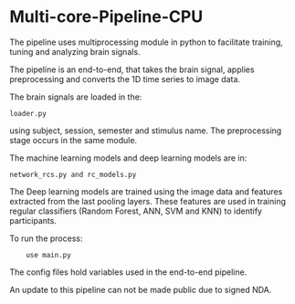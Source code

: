 # Multi-core-Pipeline-CPU
The pipeline uses multiprocessing module in python to facilitate training, tuning and analyzing brain signals.

The pipeline is an end-to-end, that takes the brain signal, applies preprocessing and converts the 1D time series
to image data. 

The brain signals are loaded in the:

    loader.py

using subject, session, semester and stimulus name. The preprocessing stage occurs in the same module.

The machine learning models and deep learning models are in:

    network_rcs.py and rc_models.py

The Deep learning models are trained using the image data and features extracted from the last pooling layers. 
These features are used in training regular classifiers (Random Forest, ANN, SVM and KNN) to identify participants.

To run the process:

        use main.py

The config files hold variables used in the end-to-end pipeline.

An update to this pipeline can not be made public due to signed NDA.
